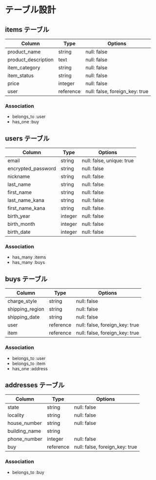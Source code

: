 # テーブル設計

## items テーブル

| Column              | Type       | Options                        |
| ------------------- | ---------- | ------------------------------ |
| product_name        | string     | null: false                    |
| product_description | text       | null: false                    |
| item_category       | string     | null: false                    |
| item_status         | string     | null: false                    |
| price               | integer    | null: false                    |
| user                | reference  | null: false, foreign_key: true |

### Association

- belongs_to :user
- has_one    :buy

## users テーブル

| Column             | Type    | Options     |
| ------------------ | ------- | ----------- |
| email              | string  | null: false, unique: true |
| encrypted_password | string  | null: false |
| nickname           | string  | null: false |
| last_name          | string  | null: false |
| first_name         | string  | null: false |
| last_name_kana     | string  | null: false |
| first_name_kana    | string  | null: false |
| birth_year         | integer | null: false |
| birth_month        | integer | null: false |
| birth_date         | integer | null: false |

### Association

- has_many :items
- has_many :buys

## buys テーブル

| Column            | Type       | Options                        |
| ------------------| ---------- | ------------------------------ |
| charge_style      | string     | null: false                    |
| shipping_region   | string     | null: false                    |
| shipping_date     | string     | null: false                    |
| user              | reference  | null: false, foreign_key: true |
| item              | reference  | null: false, foreign_key: true |

### Association

- belongs_to :user
- belongs_to :item
- has_one    :address

## addresses テーブル

| Column        | Type       | Options                        |
| ------------- | ---------- | ------------------------------ |
| state         | string     | null: false                    |
| locality      | string     | null: false                    |
| house_number  | string     | null: false                    |
| building_name | string     |                                |
| phone_number  | integer    | null: false                    |
| buy           | reference  | null: false, foreign_key: true |

### Association

- belongs_to :buy